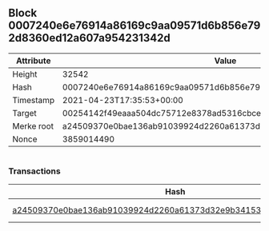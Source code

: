 ## Block 0007240e6e76914a86169c9aa09571d6b856e792d8360ed12a607a954231342d

Attribute | Value
--- | ---
Height | 32542
Hash | 0007240e6e76914a86169c9aa09571d6b856e792d8360ed12a607a954231342d
Timestamp | 2021-04-23T17:35:53+00:00
Target | 00254142f49eaaa504dc75712e8378ad5316cbcead634704b3734b6271167cc4
Merke root | a24509370e0bae136ab91039924d2260a61373d32e9b341535088d701c109942
Nonce | 3859014490

```

```

### Transactions

Hash | Amount
--- | ---
[a24509370e0bae136ab91039924d2260a61373d32e9b341535088d701c109942](a24509370e0bae136ab91039924d2260a61373d32e9b341535088d701c109942.md) | 10.00000000 SKEPTI 
